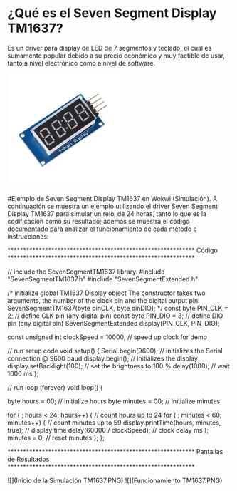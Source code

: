 # ¿Qué es el Seven Segment Display TM1637?
Es un driver para display de LED de 7 segmentos y teclado, el cual es sumamente popular debido a su precio económico y muy factible de usar, tanto a nivel electrónico como a nivel de software.

![](TM1637.jpg)

#Ejemplo de Seven Segment Display TM1637 en Wokwi (Simulación).
A continuación se muestra un ejemplo utilizando el driver Seven Segment Display TM1637 para simular un reloj de 24 horas, tanto lo que es la codificación como su resultado; además se muestra el código documentado para analizar el funcionamiento de cada método e instrucciones:

************************************************************ Código ************************************************************

// include the SevenSegmentTM1637 library.
#include "SevenSegmentTM1637.h"
#include "SevenSegmentExtended.h"

/* initialize global TM1637 Display object
   The constructor takes two arguments, the number of the clock pin and the digital output pin:
  SevenSegmentTM1637(byte pinCLK, byte pinDIO);
*/
const byte PIN_CLK = 2;   // define CLK pin (any digital pin)
const byte PIN_DIO = 3;   // define DIO pin (any digital pin)
SevenSegmentExtended      display(PIN_CLK, PIN_DIO);

const unsigned int clockSpeed = 10000;    // speed up clock for demo

// run setup code
void setup() {
  Serial.begin(9600);         // initializes the Serial connection @ 9600 baud
  display.begin();            // initializes the display
  display.setBacklight(100);  // set the brightness to 100 %
  delay(1000);                // wait 1000 ms
};

// run loop (forever)
void loop() {

  byte hours    = 00;                           // initialize hours
  byte minutes  = 00;                           // initialize minutes

  for ( ; hours < 24; hours++) {                // count hours   up to 24
    for ( ; minutes < 60; minutes++) {          // count minutes up to 59
      display.printTime(hours, minutes, true);  // display time
      delay(60000 / clockSpeed);                // clock delay ms
    };
    minutes = 0;                                // reset minutes
  };
};

************************************************************ Pantallas de Resultados ************************************************************

![](Inicio de la Simulación TM1637.PNG) 
![](Funcionamiento TM1637.PNG)
